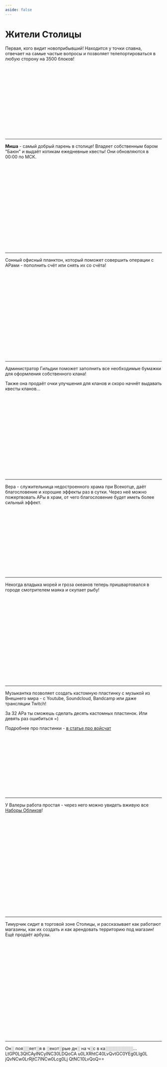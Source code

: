 ```yaml
---
aside: false
---
```


# Жители Столицы

<ItemCard>
<Card style="overflow: hidden;" class="m-0">
    <template #header>
        <Image alt="user header" src="/assets/bestiary/mobs/npc/guide.png" width="40%"/>
    </template>
    <template #title>Путеводитель</template>
    <template #content>
      <Divider />
      <h3>Механики:</h3>
      <ul>
      <li>Помощь новичкам</li>
      <li>Телепортация на 3500</li>
      </ul>
      <p>Моделька: bykkake747</p>
    </template>
</Card>
</ItemCard>

Первая, кого видит новоприбывший! Находится у точки спавна, отвечает на самые частые вопросы и позволяет телепортироваться в любую сторону на 3500 блоков!

<br><br><br><br><br><br><br><br><br><br><br><br><br>

***

<ItemCard>
<Card style="overflow: hidden;" class="m-0">
    <template #header>
        <Image alt="user header" src="/assets/bestiary/mobs/npc/bartender.png" width="40%"/>
    </template>
    <template #title>Бармен</template>
    <template #content>
      <Divider />
      <h3>Механики:</h3>
      <ul>
      <li>Квесты</li>
      <li>Бартер</li>
      </ul>
      <p>Моделька: bykkake747</p>
    </template>
</Card>
</ItemCard>

**Миша** - самый добрый парень в столице! Владеет собственным баром "Баюн" и выдаёт котикам ежедневные квесты! Они обновляются в 00:00 по МСК.

<br><br><br><br><br><br><br><br><br><br><br><br><br><br><br><br>

***

<ItemCard>
<Card style="overflow: hidden;" class="m-0">
    <template #header>
        <Image alt="user header" src="/assets/bestiary/mobs/npc/bankir.png" width="40%"/>
    </template>
    <template #title>Банкир</template>
    <template #content>
      <Divider />
      <h3>Механики:</h3>
      <ul>
      <li>Операции с АРами</li>
      </ul>
      <p>Моделька: bykkake747</p>
    </template>
</Card>
</ItemCard>

Сонный офисный планктон, который поможет совершить операции с АРами - пополнить счёт или снять их со счёта!

<br><br><br><br><br><br><br><br><br><br><br><br><br><br><br><br>

***

<ItemCard>
<Card style="overflow: hidden;" class="m-0">
    <template #header>
        <Image alt="user header" src="/assets/bestiary/mobs/npc/admin.png" width="40%"/>
    </template>
    <template #title>Администратор Гильдии</template>
    <template #content>
      <Divider />
      <h3>Механики:</h3>
      <ul>
      <li>Создание клана</li>
      <li>Покупка улучшения клана</li>
      <li><span class="gray">Квесты (WIP)</span></li>
      </ul>
      <p>Моделька: bykkake747</p>
    </template>
</Card>
</ItemCard>

Администратор Гильдии поможет заполнить все необходимые бумажки для оформления собственного клана!

Также она продаёт очки улучшения для кланов <span class="gray">и скоро начнёт выдавать квесты кланов...</span>

<br><br><br><br><br><br><br><br><br><br><br><br><br><br><br>

***

<ItemCard>
<Card style="overflow: hidden;" class="m-0">
    <template #header>
        <Image alt="user header" src="/assets/bestiary/mobs/npc/monk.png" width="40%"/>
    </template>
    <template #title>Священница</template>
    <template #content>
      <Divider />
      <h3>Механики:</h3>
      <ul>
      <li>Благословение</li>
      </ul>
      <p>Моделька: bykkake747</p>
    </template>
</Card>
</ItemCard>

Вера - служительница недостроенного храма при Всекотце, даёт благословение и хорошие эффекты раз в сутки. Через неё можно пожертвовать АРы в храм, от чего благословение будет иметь более сильный эффект.

<br><br><br><br><br><br><br><br><br><br><br><br>

***

<ItemCard>
<Card style="overflow: hidden;" class="m-0">
    <template #header>
        <Image alt="user header" src="/assets/bestiary/mobs/npc/fishman.png" width="40%"/>
    </template>
    <template #title>Рыбак</template>
    <template #content>
      <Divider />
      <h3>Механики:</h3>
      <ul>
      <li>Бартер</li>
      <li><span class="gray">Квесты (WIP)</span></li>
      </ul>
      <p>Моделька: bykkake747</p>
    </template>
</Card>
</ItemCard>

Некогда владыка морей и гроза океанов теперь пришвартовался в городе смотрителем маяка и скупает рыбу!

<br><br><br><br><br><br><br><br><br><br><br><br><br><br><br><br>

***

<ItemCard>
<Card style="overflow: hidden;" class="m-0">
    <template #header>
        <Image alt="user header" src="/assets/bestiary/mobs/npc/music.png" width="40%"/>
    </template>
    <template #title>Музыкант</template>
    <template #content>
      <Divider />
      <h3>Механики:</h3>
      <ul>
      <li>Кастомные пластинки</li>
      </ul>
      <p>Моделька: sm1lly</p>
    </template>
</Card>
</ItemCard>

Музыкантка позволяет создать кастомную пластинку с музыкой из Внешнего мира - с Youtube, Soundcloud, Bandcamp или даже трансляции Twitch!

За 32 АРа ты сможешь сделать десять кастомных пластинок. Или девять раз ошибиться =)

Подробнее про пластинки - [в статье про войсчат](/gameplay/unique/voicechat.md)

<br><br><br><br><br><br><br><br><br><br><br>

***

<ItemCard>
<Card style="overflow: hidden;" class="m-0">
    <template #header>
        <Image alt="user header" src="/assets/bestiary/mobs/npc/valera.png" width="40%"/>
    </template>
    <template #title>Валера</template>
    <template #content>
      <Divider />
      <h3>Механики:</h3>
      <ul>
      <li>Показ наборов обликов</li>
      </ul>
      <p>Скин: sm1lly</p>
    </template>
</Card>
</ItemCard>

У Валеры работа простая - через него можно увидеть вживую все [Наборы Обликов](/info/donate.md)!

<br><br><br><br><br><br><br><br><br><br><br><br><br><br><br><br><br><br>

***

<ItemCard>
<Card style="overflow: hidden;" class="m-0">
    <template #header>
        <Image alt="user header" src="/assets/bestiary/mobs/npc/timur.png" width="40%"/>
    </template>
    <template #title>Тимурчик</template>
    <template #content>
      <Divider />
      <h3>Механики:</h3>
      <ul>
      <li>Объяснение магазинов и аренды территорий</li>
      </ul>
      <p>Скин: sm1lly</p>
    </template>
</Card>
</ItemCard>

Тимурчик сидит в торговой зоне Столицы, и рассказывает как работают магазины, как их создать и как арендовать территорию под магазин! <span class="gray">Ещё продаёт арбузы.</span>

<br><br><br><br><br><br><br><br><br><br><br><br><br><br><br><br><br><br>

***

<ItemCard>
<Card style="overflow: hidden;" class="m-0">
    <template #header>
        <Image alt="user header" src="/assets/bestiary/mobs/npc/bm.png" width="40%"/>
    </template>
    <template #title>???</template>
    <template #content>
      <Divider />
      <h3>Механики:</h3>
      <ul>
      <li>Б░░т░р</li>
      <li>░░░░░░░ ░░░░░░░░░</li>
      </ul>
      <p>░░░░░░░░░░░░</p>
    </template>
</Card>
</ItemCard>

Он░ поя░░яет░я в ░екот░рые дн░ на ч░с в ка░░░░░░░░░...
LtGP0L3QtCAyINCyINC30LDQoCA
u0LXRhtC40LvQvtGC0YEg0LIg0L
jQvNCw0LrRjtC7INCw0Lcg0Lj
QtNC10LvQoQ==

<br><br><br><br><br><br><br><br><br><br><br><br><br><br>